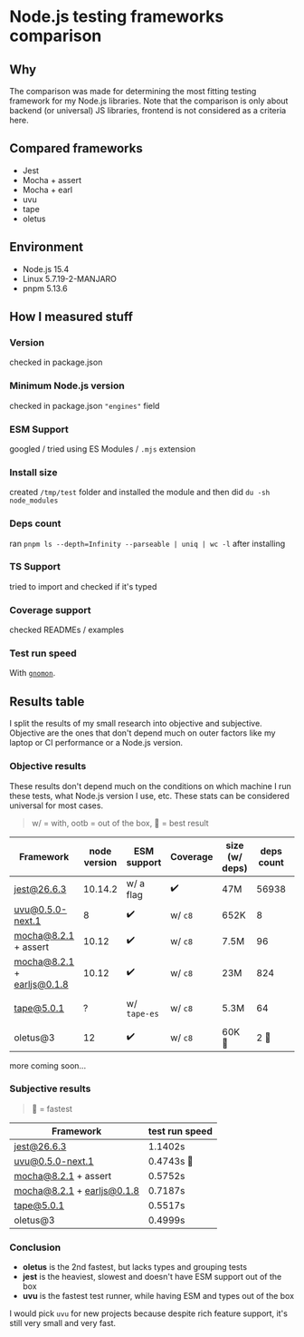 # Node.js testing frameworks comparison

## Why

The comparison was made for determining the most fitting testing framework for my Node.js libraries. Note that the comparison is only about backend (or universal) JS libraries, frontend is not considered as a criteria here.

## Compared frameworks

- Jest
- Mocha + assert
- Mocha + earl
- uvu
- tape
- oletus

## Environment

- Node.js 15.4
- Linux 5.7.19-2-MANJARO
- pnpm 5.13.6

## How I measured stuff

### Version

checked in package.json

### Minimum Node.js version

checked in package.json `"engines"` field

### ESM Support

googled / tried using ES Modules / `.mjs` extension

### Install size

created `/tmp/test` folder and installed the module and then did `du -sh node_modules`

### Deps count

ran `pnpm ls --depth=Infinity --parseable | uniq | wc -l` after installing

### TS Support

tried to import and checked if it's typed

### Coverage support

checked READMEs / examples

### Test run speed

With [`gnomon`](https://github.com/paypal/gnomon).

## Results table

I split the results of my small research into objective and subjective. Objective are the ones that don't depend much on outer factors like my laptop or CI performance or a Node.js version.

### Objective results

These results don't depend much on the conditions on which machine I run these tests, what Node.js version I use, etc. These stats can be considered universal for most cases.

> w/ = with, ootb = out of the box, 🏅 = best result

| Framework                  | node version | ESM support  | Coverage | size (w/ deps) | deps count | TS support | types             | pretty output | grouping tests         |
| -------------------------- | ------------ | ------------ | -------- | -------------- | ---------- | ---------- | ----------------- | ------------- | ---------------------- |
| jest@26.6.3                | 10.14.2      | w/ a flag    | ✔️       | 47M            | 56938      | `ts-jest`  | w/ `@types/jest`  | ✔️            | `describe`             |
| uvu@0.5.0-next.1           | 8            | ✔️           | w/ `c8`  | 652K           | 8          | `ts-node`  | ✔️                | ✔️            | `suite`                |
| mocha@8.2.1 + assert       | 10.12        | ✔️           | w/ `c8`  | 7.5M           | 96         | `ts-mocha` | w/ `@types/mocha` | ✔️            | `mocha`                |
| mocha@8.2.1 + earljs@0.1.8 | 10.12        | ✔️           | w/ `c8`  | 23M            | 824        | `ts-mocha` | w/ `@types/mocha` | ✔️            | `mocha`                |
| tape@5.0.1                 | ?            | w/ `tape-es` | w/ `c8`  | 5.3M           | 64         | `ts-node`  | w/ `@types/tape`  | w/ `tap-spec` | `group` w/ `tape-plus` |
| oletus@3                   | 12           | ✔️           | w/ `c8`  | 60K 🏅         | 2 🏅       | `ts-node`  | ✖️                | ✔️            | ✖️                     |

more coming soon...

### Subjective results

> 🏅 = fastest

| Framework                  | test run speed |
| -------------------------- | -------------- |
| jest@26.6.3                | 1.1402s        |
| uvu@0.5.0-next.1           | 0.4743s 🏅     |
| mocha@8.2.1 + assert       | 0.5752s        |
| mocha@8.2.1 + earljs@0.1.8 | 0.7187s        |
| tape@5.0.1                 | 0.5517s        |
| oletus@3                   | 0.4999s        |

### Conclusion

- **oletus** is the 2nd fastest, but lacks types and grouping tests
- **jest** is the heaviest, slowest and doesn't have ESM support out of the box
- **uvu** is the fastest test runner, while having ESM and types out of the box

I would pick `uvu` for new projects because despite rich feature support, it's still very small and very fast.
